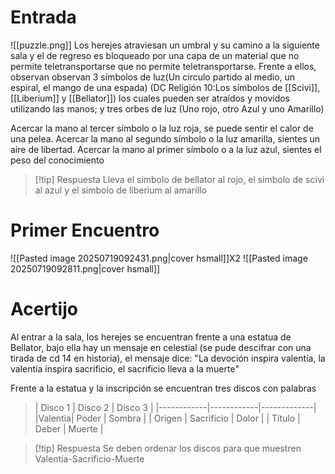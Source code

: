 # Entrada
![[puzzle.png]] Los herejes atraviesan un umbral y su camino a la siguiente sala y el de regreso es bloqueado por una capa de un material que no permite teletransportarse que no permite teletransportarse. 
Frente a ellos, observan observan 3 símbolos de luz(Un circulo partido al medio, un espiral, el mango de una espada) (DC Religión 10:Los símbolos de [[Scivi]], [[Liberium]] y [[Bellator]]) los cuales pueden ser atraídos y movidos utilizando las manos; y tres orbes de luz (Uno rojo, otro Azul y uno Amarillo)

Acercar la mano al tercer símbolo o la luz roja, se puede sentir el calor de una pelea.
Acercar la mano al segundo símbolo o la luz amarilla, sientes un aire de libertad. 
Acercar la mano al primer símbolo o a la luz azul, sientes el peso del conocimiento

>[!tip] Respuesta
>Lleva el simbolo de bellator al rojo, el simbolo de scivi al azul y el simbolo de liberium al amarillo 


# Primer Encuentro

![[Pasted image 20250719092431.png|cover hsmall]]X2
![[Pasted image 20250719092811.png|cover hsmall]]

# Acertijo
Al entrar a la sala, los herejes se encuentran frente a una estatua de Bellator, bajo ella hay un mensaje en celestial (se pude descifrar con una tirada de cd 14 en historia), el mensaje dice: "La devoción inspira valentía, la valentía inspira sacrificio, el sacrificio lleva a la muerte"

Frente a la estatua y la inscripción se encuentran tres discos con palabras
>| Disco 1 | Disco 2 | Disco 3 |
|------------|------------|-------------|
|Valentia| Poder   | Sombra |
| Origen | Sacrificio | Dolor |
|   Título | Deber | Muerte |

>[!tip] Respuesta
>Se deben ordenar los discos para que muestren Valentía-Sacrificio-Muerte

